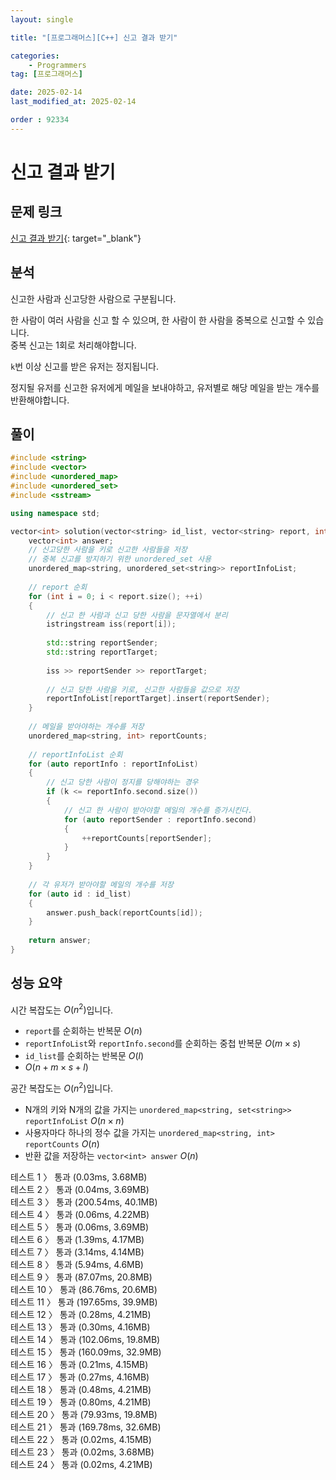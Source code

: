 ```yaml
---
layout: single

title: "[프로그래머스][C++] 신고 결과 받기"

categories:
    - Programmers
tag: [프로그래머스]

date: 2025-02-14
last_modified_at: 2025-02-14

order : 92334
---
```


# 신고 결과 받기

## 문제 링크

[신고 결과 받기](https://school.programmers.co.kr/learn/courses/30/lessons/92334){: target="_blank"}

## 분석

신고한 사람과 신고당한 사람으로 구분됩니다.

한 사람이 여러 사람을 신고 할 수 있으며, 한 사람이 한 사람을 중복으로 신고할 수 있습니다.  
중복 신고는 1회로 처리해야합니다.

`k`번 이상 신고를 받은 유저는 정지됩니다.

정지될 유저를 신고한 유저에게 메일을 보내야하고, 유저별로 해당 메일을 받는 개수를 반환해야합니다.

## 풀이

```cpp
#include <string>
#include <vector>
#include <unordered_map>
#include <unordered_set>
#include <sstream>

using namespace std;

vector<int> solution(vector<string> id_list, vector<string> report, int k) {
    vector<int> answer;
    // 신고당한 사람을 키로 신고한 사람들을 저장
    // 중복 신고를 방지하기 위한 unordered_set 사용
    unordered_map<string, unordered_set<string>> reportInfoList;
    
    // report 순회
    for (int i = 0; i < report.size(); ++i)
    {
        // 신고 한 사람과 신고 당한 사람을 문자열에서 분리
        istringstream iss(report[i]);
        
        std::string reportSender;
        std::string reportTarget;
        
        iss >> reportSender >> reportTarget;
        
        // 신고 당한 사람을 키로, 신고한 사람들을 값으로 저장
        reportInfoList[reportTarget].insert(reportSender);
    }
    
    // 메일을 받아야하는 개수를 저장
    unordered_map<string, int> reportCounts;
    
    // reportInfoList 순회
    for (auto reportInfo : reportInfoList)
    {
        // 신고 당한 사람이 정지를 당해야하는 경우
        if (k <= reportInfo.second.size())
        {
            // 신고 한 사람이 받아야할 메일의 개수를 증가시킨다.
            for (auto reportSender : reportInfo.second)
            {
                ++reportCounts[reportSender];
            }
        }
    }
    
    // 각 유저가 받아야할 메일의 개수를 저장
    for (auto id : id_list)
    {
        answer.push_back(reportCounts[id]);
    }
    
    return answer;
}
```

## 성능 요약

시간 복잡도는 $O(n^2)$입니다.

- `report`를 순회하는 반복문 $O(n)$
- `reportInfoList`와 `reportInfo.second`를 순회하는 중첩 반복문 $O(m \times s)$
- `id_list`를 순회하는 반복문 $O(l)$
- $O(n + m \times s + l)$

공간 복잡도는 $O(n^2)$입니다.

- N개의 키와 N개의 값을 가지는 `unordered_map<string, set<string>> reportInfoList` $O(n \times n)$
- 사용자마다 하나의 정수 값을 가지는 `unordered_map<string, int> reportCounts` $O(n)$
- 반환 값을 저장하는 `vector<int> answer` $O(n)$

테스트 1 〉 통과 (0.03ms, 3.68MB)  
테스트 2 〉 통과 (0.04ms, 3.69MB)  
테스트 3 〉 통과 (200.54ms, 40.1MB)  
테스트 4 〉 통과 (0.06ms, 4.22MB)  
테스트 5 〉 통과 (0.06ms, 3.69MB)  
테스트 6 〉 통과 (1.39ms, 4.17MB)  
테스트 7 〉 통과 (3.14ms, 4.14MB)  
테스트 8 〉 통과 (5.94ms, 4.6MB)  
테스트 9 〉 통과 (87.07ms, 20.8MB)  
테스트 10 〉 통과 (86.76ms, 20.6MB)  
테스트 11 〉 통과 (197.65ms, 39.9MB)  
테스트 12 〉 통과 (0.28ms, 4.21MB)  
테스트 13 〉 통과 (0.30ms, 4.16MB)  
테스트 14 〉 통과 (102.06ms, 19.8MB)  
테스트 15 〉 통과 (160.09ms, 32.9MB)  
테스트 16 〉 통과 (0.21ms, 4.15MB)  
테스트 17 〉 통과 (0.27ms, 4.16MB)  
테스트 18 〉 통과 (0.48ms, 4.21MB)  
테스트 19 〉 통과 (0.80ms, 4.21MB)  
테스트 20 〉 통과 (79.93ms, 19.8MB)  
테스트 21 〉 통과 (169.78ms, 32.6MB)  
테스트 22 〉 통과 (0.02ms, 4.15MB)  
테스트 23 〉 통과 (0.02ms, 3.68MB)  
테스트 24 〉 통과 (0.02ms, 4.21MB)  
